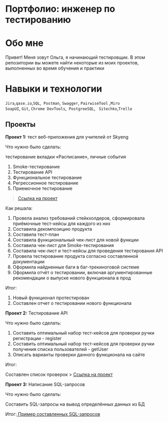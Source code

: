 # Портфолио: инженер по тестированию
# Обо мне
Привет! Меня зовут Ольга, я начинающий тестировщик.
В этом репозитории вы можете найти некоторые из моих проектов, выполненных во время обучения и практики
# Навыки и технологии
``Jira``,``qase.io``,``SQL``,`` Postman``, ``Swagger``, ``PairwiseTool`` ,``Miro`` <br>
``SoapUI``, ``Git``, ``Chrome DevTools``,`` PostgreeSQL``,  `` Sitechko``,``Trello`` <br>

## Проекты

<p> <b>Проект 1:</b> тест веб-приложения для учителей от Skyeng</p>
<p>Что нужно было сделать:<p>
<p> тестирование вкладки «Расписание», личные события <p>
<ol>
<li>Smoke-тестирование</li>
<li>Тестирование API</li>
<li>Функциональное тестирование</li>
<li>Регрессионное тестирование</li>
<li>Приемочное тестирование</li>
</ol>

> <a href ="https://almondine-impulse-973.notion.site/Skyeng-c0e47ec0ee2a48d4afddc6becc004178?pvs=4">Ссылка на проект</a>
 <p>Как решала: 
 <ol>
 <li> Провела анализ требований стейкхолдеров, сформировала приёмочные тест-кейсы для каждого из них</li>
  <li> Составила декомпозицию продукта</li>
  <li> Составила тест-план</li>
 <li>  Составила функциональный чек-лист для новой функции</li>
  <li> Составила чек-лист для Smoke-тестирования</li>
  <li> Составила чек-лист и тест-кейсы для проведения тестирования API</li> 
  <li> Провела тестирование продукта согласно составленной документации</li>
  <li> Оформила найдненные баги в баг-трекиноговой системе</li>
  <li> Оформила отчёт о тестировании, включая аргументированные рекомендации о выпуске нового функционала в прод</li>
 </ol>
   <p>
 <p>Итог:<p>
<ol>
  <li>Новый функционал протестирован</li>
  <li>Составлен отчет о тестировании нового функционала</li>
</ol>

<p> <b>Проект 2:</b> Тестирование API</p>
<p>Что нужно было сделать:<p>
<ol>
<li>Составить оптимальный набор тест-кейсов для проверки ручки регистрации - register</li>
<li>Составить оптимальный набор тест-кейсов для проверки ручки получения списка пользователей - getUser</li>
<li>Описать варианты проверки данного функционала на сайте</li>
</ol>
 <p>Итог:<p> 
  Составлен список проверок >   <a href="https://www.notion.so/API-9ad2d4ecccfa4371902cf92b0810cfcf?pvs=4"> Ссылка на проект</a>

<p> <b>Проект 3:</b> Написание SQL-запросов </p>
<p>Что нужно было сделать:<p>
<p> Составить SQL-запросы на вывод определённых данных из БД <p>
Итог:<a href="https://docs.google.com/document/d/1RII-PjqpqOy6YHBg-XsBCDL1v0QEQU_KmjHEcYZf66o/edit?usp=sharing"> Пример составленных SQL-запросов</a>
